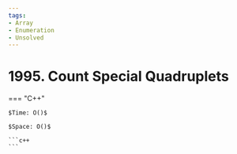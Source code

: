 ```yaml
---
tags:
- Array
- Enumeration
- Unsolved
---
```



# 1995. Count Special Quadruplets

=== "C++"

    $Time: O()$

    $Space: O()$

    ```c++
    ```